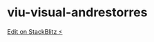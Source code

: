 # viu-visual-andrestorres

[Edit on StackBlitz ⚡️](https://stackblitz.com/edit/viu-visual-andrestorres)